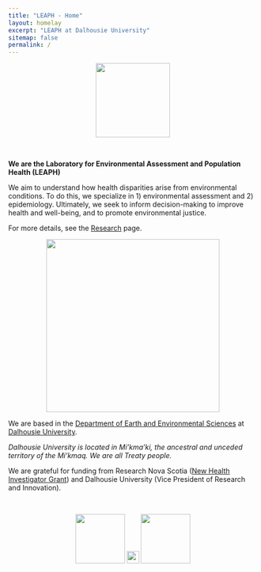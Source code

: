 ```yaml
---
title: "LEAPH - Home"
layout: homelay
excerpt: "LEAPH at Dalhousie University"
sitemap: false
permalink: /
---
```


<center>
<figure class="fourth">
  <img src="{{ site.url }}{{ site.baseurl }}/images/logo1.png" style="height: 150px">
</figure>
</center>
<br>

**We are the Laboratory for Environmental Assessment and Population Health (LEAPH)**

We aim to understand how health disparities arise from environmental conditions. To do this, we specialize in 1) environmental assessment and 2) epidemiology. Ultimately, we seek to inform decision-making to improve health and well-being, and to promote environmental justice. 

For more details, see the [Research](research) page.

<center>
<figure class="fourth">
  <img src="{{ site.url }}{{ site.baseurl }}/images/slider7001400/isee2022.png" style="width: 350px">
</figure>
</center>

We are based in the [Department of Earth and Environmental Sciences](https://www.dal.ca/faculty/science/earth-environmental-sciences.html) at [Dalhousie University](https://www.dal.ca/).

*Dalhousie University is located in Mi’kma’ki, the ancestral and unceded territory of the Mi’kmaq. We are all Treaty people.*

We are grateful for funding from Research Nova Scotia ([New Health Investigator Grant](https://researchns.ca/2023/01/10/research-nova-scotia-supports-early-career-health-researchers-with-1-22-million-in-funding/)) and Dalhousie University (Vice President of Research and Innovation).

<br>
<center>
<figure class="fourth">
  <img src="{{ site.url }}{{ site.baseurl }}/images/logopic/researchNS.png" style="height: 100px">
  <img src="{{ site.url }}{{ site.baseurl }}/images/HD_transparent_picture.png" style="width: 25px">
  <img src="{{ site.url }}{{ site.baseurl }}/images/logopic/dal.png" style="height: 100px">
</figure>
</center>
<br>
<br>
